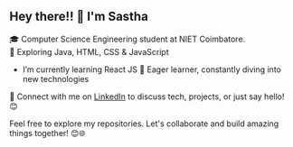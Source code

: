## Hey there!! 👋 I'm Sastha 

🎓 Computer Science Engineering student at NIET Coimbatore.  
🌟 Exploring Java, HTML, CSS & JavaScript 
- I’m currently learning React JS
🚀 Eager learner, constantly diving into new technologies  

🔗 Connect with me on [LinkedIn](https://www.linkedin.com/in/yogasastha) to discuss tech, projects, or just say hello! 😊

Feel free to explore my repositories. Let's collaborate and build amazing things together! 😊🌐
